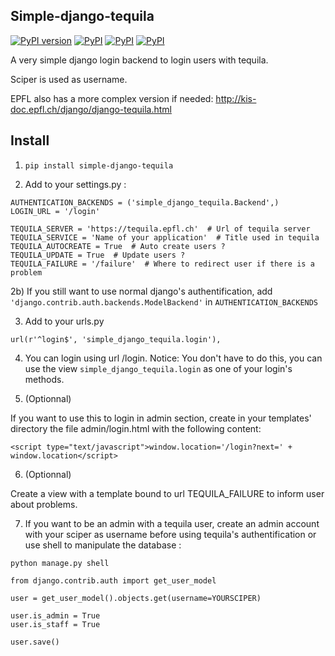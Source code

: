 ## Simple-django-tequila
[![PyPI version](https://badge.fury.io/py/simple-django-tequila.svg)](https://badge.fury.io/py/simple-django-tequila)
[![PyPI](https://img.shields.io/pypi/l/Django.svg)]()
[![PyPI](https://img.shields.io/badge/PY2-Compatible-green.svg)]()
[![PyPI](https://img.shields.io/badge/PY3-Compatible-green.svg)]()


A very simple django login backend to login users with tequila.

Sciper is used as username.

EPFL also has a more complex version if needed: http://kis-doc.epfl.ch/django/django-tequila.html

## Install

1) `pip install simple-django-tequila`

2) Add to your settings.py :

```
AUTHENTICATION_BACKENDS = ('simple_django_tequila.Backend',)
LOGIN_URL = '/login'

TEQUILA_SERVER = 'https://tequila.epfl.ch'  # Url of tequila server
TEQUILA_SERVICE = 'Name of your application'  # Title used in tequila
TEQUILA_AUTOCREATE = True  # Auto create users ?
TEQUILA_UPDATE = True  # Update users ?
TEQUILA_FAILURE = '/failure'  # Where to redirect user if there is a problem
```

2b) If you still want to use normal django's authentification, add `'django.contrib.auth.backends.ModelBackend'` in `AUTHENTICATION_BACKENDS`

3) Add to your urls.py

`url(r'^login$', 'simple_django_tequila.login'),`

4) You can login using url /login. Notice: You don't have to do this, you can use the view `simple_django_tequila.login` as one of your login's methods.

5) (Optionnal)

If you want to use this to login in admin section, create in your templates' directory the file admin/login.html with the following content:

`<script type="text/javascript">window.location='/login?next=' + window.location</script>`

6) (Optionnal)

Create a view with a template bound to url TEQUILA_FAILURE to inform user about problems.

7) If you want to be an admin with a tequila user, create an admin account with your sciper as username before using tequila's authentification or use
 shell to manipulate the database :

```
python manage.py shell

from django.contrib.auth import get_user_model

user = get_user_model().objects.get(username=YOURSCIPER)

user.is_admin = True
user.is_staff = True

user.save()
```
